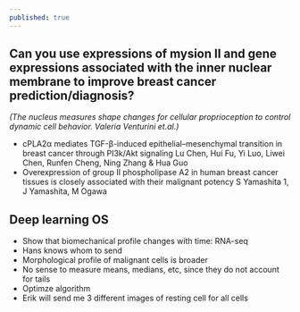 ```yaml
---
published: true
---
```

## Can you use expressions of mysion II and gene expressions associated with the inner nuclear membrane to improve breast cancer prediction/diagnosis? 
_(The nucleus measures shape changes for cellular proprioception to control dynamic cell behavior. Valeria Venturini et.al.)_
- cPLA2α mediates TGF-β-induced epithelial–mesenchymal transition in breast cancer through PI3k/Akt signaling
Lu Chen, Hui Fu, Yi Luo, Liwei Chen, Runfen Cheng, Ning Zhang & Hua Guo
- Overexpression of group II phospholipase A2 in human breast cancer tissues is closely associated with their malignant potency
S Yamashita 1, J Yamashita, M Ogawa


## Deep learning OS

- Show that biomechanical profile changes with time: RNA-seq
- Hans knows whom to send
- Morphological profile of malignant cells is broader
- No sense to measure means, medians, etc, since they do not account for tails
- Optimze algorithm
- Erik will send me 3 different images of resting cell for all cells 